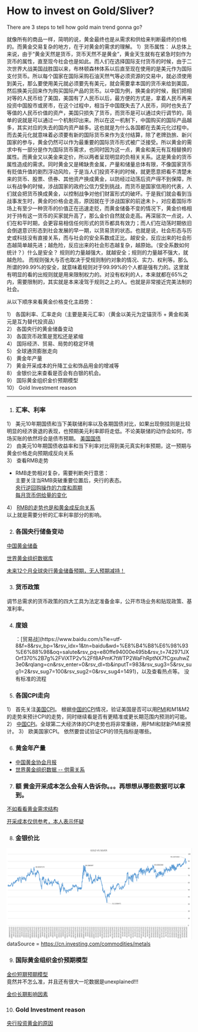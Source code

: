 # How to invest on Gold/Sliver?

There are 3 steps to tell how gold main trend gonna go?  

就像所有的商品一样，简明的说，黄金最终也是从需求和供给来判断最终的价格的。而黄金交易复杂的地方，在于对黄金的需求的理解。
1）货币属性： 从总体上来说，由于“黄金天然是货币，货币天然不是黄金”，黄金天生就有在紧急时刻作为货币的属性，直至现今社会也是如此。而人们在选择国际支付货币的时候，由于二次世界大战美国战胜国以来，布林顿森林体系以后直至现在使用的是美元作为国际支付货币。所以每个国家在国际采购石油天然气等必须资源的交易中，就必须使用到美元，那么要使用美元就必须要先有美元，就会需要拿本国的货币来给到美国，然后换美元回来作为购买国际产品的货币。以中国为例，换美金的时候，我们把相对等的人民币给了美国，美国有了人民币以后，最方便的方式是，拿着人民币再来投资中国股市或房市，在这个过程中，相当于中国既失去了人民币，同时也失去了等值的人民币价值的资产，美国只损失了货币，而货币是可以通过央行调节的，简单的说就是可以通过一个机制印出来。所以在这一机制下，中国购买的国际产品越多，其实对应的失去的国内资产越多。这也就是为什么各国都在去美元化过程中。而去美元化就意味着必须要有新的国际货币来作为支付结算，除了老牌劲旅、新兴国家的参与，黄金仍然可以作为最重要的国际货币形式被广泛接受。所以黄金的需求中有一部分是作为国际货币需求，也同时因为这一点，黄金和美元有互相替换的属性。而黄金又以美金来定价，所以两者呈现明显的负相关关系。这是黄金的货币属性造成的需求。同时黄金又是稀缺贵金属，产量和储量总体有限，不像国家货币有贬值升值的剧烈浮动风险，于是当人们投资不利的时候，就更愿意把看不清楚未来的货币、股票、债券、其他资产换成黄金，以防经过动荡后资产得不到保障，所以有战争的时候，涉战国家的政府公信力受到挑战，而货币是国家信用的代表，人们就会把货币换成黄金，以控制战争对他们财富形式的破坏。于是我们就会看到当战事发生时，黄金的价格会走高，原因就在于涉战国家的前途未卜，对应着国际市场上有至少一种货币的价值正在迅速走贬，而黄金储备不变的情况下，黄金价格相对于持有这一货币的买家就升高了，那么金价自然就会走高。再深层次一点说，人们在和平时期，会更容易相信任何形式的货币都具有效力；而人们在动荡时期依旧会倒退意识形态到社会发展的早一期，以货易货的状态。也就是说，社会形态与历史或科技没有直接关系，而与社会的安全系数成正比。越安全，反应出来的社会形态越简单越先进；越危险，反应出来的社会形态越复杂，越原始。（安全系数如何统计？）什么是安全？ 规则的力量越强大，就越安全；规则的力量越不强大，就越危险。 而规则强大与否也取决于受规则制约对象的情况、实力、权利等。那么所谓的99.99%的安全，就意味着规则对于99.99%的个人都是强有力的。这里就有明显的看的出规则就是用来限制权力的。对没有权利的人，本来就都在65%之内，需要限制的，其实就是本来凌驾于规则之上的人。也就是非常接近完美法制的社会。







从以下顺序来看黄金价格变化主趋势：  

1） 各国利率、汇率走向（主要是美元汇率）（黄金以美元为定锚货币 + 黄金和美元是互为替代投资品）  
2） 各国央行的黄金储备变动  
3） 各国货币政策是宽松还是紧缩  
4） 国际经济、贸易、局势的稳定环境  
5） 全球通货膨胀走向  
6） 黄金年产量  
7） 黄金开采成本的升降工业和饰品用金的增减等  
8） 金银价比来查看是否会有白银的机会。  
9）  国际黄金组织金价预期模型  
10）  Gold Investment reason

------------------------------------------------------------------------------------------------------------------------------------------

1. <h3 id="1">汇率、利率</h3>  
1） 美元10年期国债和当下美联储利率以及各期国债对比，如果出现倒挂则是比较明显的经济衰退的表现，也预期美元利率即将走低。不论美联储的动作会如何，市场买账的依然将会是债市预期。  [美国国债](https://cn.investing.com/rates-bonds/world-government-bonds#rates_bonds_table_43)  
2） 由美元10年期国债收益率和当下利率对比得到美元真实利率预期，这一预期与黄金价格走向预期成反向关系  
3） 查看RMB走势  
* RMB走势相对复杂，需要判断央行意思：  
主要关注当RMB突破重要位置后，央行的表态。  
  [央行逆回购操作的力度和周期](https://www.baidu.com/s?ie=utf-8&f=8&rsv_bp=1&rsv_idx=1&tn=baidu&wd=%E5%A4%AE%E8%A1%8C%E9%80%86%E5%9B%9E%E8%B4%AD%E8%AE%B0%E5%BD%95&oq=%25E9%25BB%2584%25E9%2587%2591%25E5%258E%2586%25E5%258F%25B2%25E4%25BB%25B7%25E6%25A0%25BC&rsv_pq=ac5d3832000a47e6&rsv_t=e8f8FxQDYpagzUlBlzA%2FTLjGUrbdAWtNzXG9XeAyR3nPYGLG6Gdcd7LtW0U&rqlang=cn&rsv_enter=1&rsv_dl=tb&inputT=3313&rsv_sug3=11&rsv_sug1=8&rsv_sug7=100&rsv_sug2=0&rsv_sug4=4333)  
[每月货币供给量的变化](http://data.stats.gov.cn/easyquery.htm?cn=A01)  

4） [RMB的走势也是和黄金成反向关系](http://www.chinamoney.com.cn/english/bmkrrtrrt/)  
以上就是需要分析的汇率利率部分的影响。


2. <h3 id="1">各国央行储备变动</h3>  
[中国黄金储备](http://m.safe.gov.cn/safe/whcb/index.html)

[世界黄金组织数据库](https://www.gold.org/goldhub/data/monthly-central-bank-statistics)  

[未来12个月全球央行黄金储备预期，无人预期减持！](https://raw.githubusercontent.com/justinsu2019/justinsu2019.github.io/master/economics/How%20do%20you%20expect%20global%20central%20bank%20gold%20reserves%20to%20change%20over%20the%20next%2012%20months..PNG)

3.  <h3 id="1">货币政策</h3>
调节总需求的货币政策的四大工具为法定准备金率，公开市场业务和贴现政策、基准利率。

4. <h3 id="1">度娘</h3>：[贸易战](https://www.baidu.com/s?ie=utf-8&f=8&rsv_bp=1&rsv_idx=1&tn=baidu&wd=%E8%B4%B8%E6%98%93%E6%88%98&oq=salute&rsv_pq=e80ffe94000e495b&rsv_t=742971JXOrf370%2B7g%2FViXTP2v%2Ff8APmK7tWTP2WaFhRptNX7fCgxuhwZ3e0&rqlang=cn&rsv_enter=0&rsv_dl=tb&inputT=983&rsv_sug3=5&rsv_sug1=2&rsv_sug7=100&rsv_sug2=0&rsv_sug4=1491)，以及查看热点等。 没有标准的流程

5. <h3 id="1">各国CPI走向</h3>
1） 首先关注[美国CPI](https://stats.bls.gov/)。 根据[中国的CPI](http://data.eastmoney.com/cjsj/cpi.html)情况，验证美国是否可以用[PMI](https://www.instituteforsupplymanagement.org/certification/content.cfm?ItemNumber=28965&navItemNumber=30243)和M1&M2的走势来预计CPI的走势，同时继续看是否有更精准或更长期范围内预测的可能。
2） [中国CPI](http://data.eastmoney.com/cjsj/cpi.html)。全球第二大经济体的CPI走势也将非常重磅，用PMI和财新PMI来预计。
3） 欧美国家CPI。 依然要尝试验证CPI的领先指标是哪些。

6. <h3 id="1">黄金年产量</h3>
* [中国黄金协会月报](http://www.cngold.org.cn/news.aspx?id=46)
* [世界黄金组织数据 -- 供需关系](https://www.gold.org/goldhub/data/demand-and-supply)

7. <h3 id="1">额 黄金开采成本怎么会有人告诉你。。。再想想从哪些数据可以拿到。</h3>
[不如看看黄金需求结构](https://www.gold.org/goldhub/data/gold-supply-and-demand-statistics)

[开采成本仅供参考，本人表示怀疑](https://www.gold.org/goldhub/data/production-costs)

8. <h3 id="1">金银价比</h3>
![](https://raw.githubusercontent.com/justinsu2019/justinsu2019.github.io/master/economics/Gold%20vs%20Silver.PNG)
dataSource = https://cn.investing.com/commodities/metals

9. <h3 id="1">国际黄金组织金价预期模型</h3>
[金价短期预期模型](https://www.gold.org/goldhub/data/short-term-gold-price-drivers)  
竟然并不怎么准，并且还有很大一坨数据是unexplained!!!

[金价长期影响因素](https://www.gold.org/goldhub/data/long-term-gold-price-drivers)

10. <h3 id="1">Gold Investment reason</h3>
[央行投资黄金的原因](https://raw.githubusercontent.com/justinsu2019/justinsu2019.github.io/master/economics/Central%20banks%20relevance.PNG)
